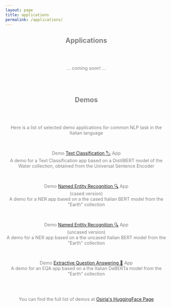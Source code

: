```yaml
---
layout: page
title: applications
permalink: /applications/
---
```


<center><h2><span style="color:grey">Applications</span></h2></center>

<br>
<br>

<center><p><span style="color:grey">... coming soon! ...</span></p></center>

<br>
<br>

<center><h2><span style="color:grey">Demos</span></h2></center>

<br>
<br>

<center><p><span style="color:grey">Here is a list of selected demo applications for common NLP task in the Italian language</span></p></center>
<br>
<center><p><span style="color:grey">Demo <a href="https://francesco-russo-githubber.github.io/trials/demo_text_classification/">Text Classification 🏷️</a> App<br>A demo for a Text Classification app based on a DistilBERT model of the Water collection, obtained from the Universal Sentence Encoder</span></p></center>
<br>
<center><p><span style="color:grey">Demo <a href="https://francesco-russo-githubber.github.io/trials/demo_cased_ner/">Named Entity Recognition 🔍</a> App<br>(cased version)<br>A demo for a NER app based on a the cased Italian BERT model from the "Earth" collection</span></p></center>
<br>
<center><p><span style="color:grey">Demo <a href="https://francesco-russo-githubber.github.io/trials/demo_uncased_ner/">Named Entity Recognition 🔍</a> App<br>(uncased version)<br>A demo for a NER app based on a the uncased Italian BERT model from the "Earth" collection</span></p></center>
<br>
<center><p><span style="color:grey">Demo <a href="https://francesco-russo-githubber.github.io/trials/demo_qa/">Extractive Question Answering 🎯</a> App<br>A demo for an EQA app based on a the Italian DeBERTa model from the "Earth" collection</span></p></center>

<br>
<br>

<center><p><span style="color:grey">You can find the full list of demos at <a href="https://huggingface.co/osiria">Osiria's HuggingFace Page</a></span></p></center>
